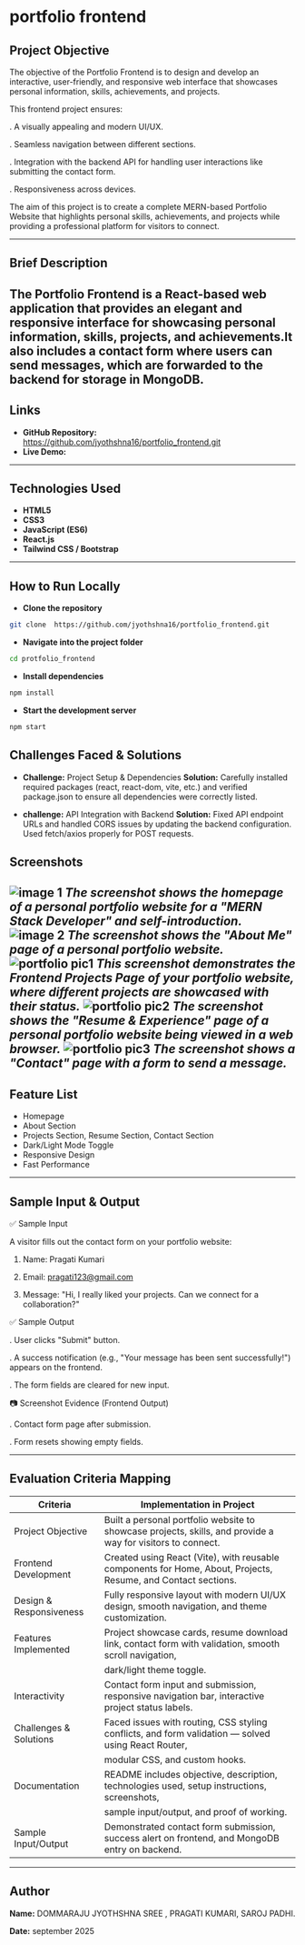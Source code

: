 # portfolio frontend

## Project Objective
The objective of the Portfolio Frontend is to design and develop an interactive, user-friendly, and responsive web interface that showcases personal information, skills, achievements, and projects.

This frontend project ensures:

  . A visually appealing and modern UI/UX.
  
  . Seamless navigation between different sections.
  
  . Integration with the backend API for handling user interactions like submitting the contact form.
  
  . Responsiveness across devices.

  The aim of this project is to create a complete MERN-based Portfolio Website that highlights personal skills, achievements, and projects while providing a professional platform for visitors to connect.

---

## Brief Description
The Portfolio Frontend is a React-based web application that provides an elegant and responsive interface for showcasing personal information, skills, projects, and achievements.It also includes a contact form where users can send messages, which are forwarded to the backend for storage in MongoDB.
---

## Links
- **GitHub Repository:** https://github.com/jyothshna16/portfolio_frontend.git
- **Live Demo:**

---

## Technologies Used
- **HTML5**
- **CSS3**
- **JavaScript (ES6)**
- **React.js**
- **Tailwind CSS / Bootstrap**

---

## How to Run Locally
- **Clone the repository**
```bash
git clone  https://github.com/jyothshna16/portfolio_frontend.git
```
- **Navigate into the project folder**
```bash
cd protfolio_frontend
```
- **Install dependencies**
```bash
npm install
```
- **Start the development server**
```bash
npm start
```

## Challenges Faced & Solutions
- **Challenge:** Project Setup & Dependencies
  **Solution:** Carefully installed required packages (react, react-dom, vite, etc.) and verified package.json to ensure all dependencies were correctly listed.

- **challenge:** API Integration with Backend
   **Solution:** Fixed API endpoint URLs and handled CORS issues by updating the backend configuration. Used fetch/axios properly for POST requests.

## Screenshots

![image 1](https://github.com/user-attachments/assets/90b2001c-0bd2-4f3b-a1af-2af29e9fc892)
*The screenshot shows the homepage of a personal portfolio website for a "MERN Stack Developer" and self-introduction.*
![image 2](https://github.com/user-attachments/assets/518c8727-2742-4a0d-b292-128ffd9b080e)
*The screenshot shows the "About Me" page of a personal portfolio website.*
![portfolio pic1](https://github.com/user-attachments/assets/b3d5c29d-a9bb-4d62-9e1a-aeb1032372b0)
*This screenshot demonstrates the Frontend Projects Page of your portfolio website, where different projects are showcased with their status.*
![portfolio pic2](https://github.com/user-attachments/assets/f166a33b-6ddc-4925-8f6f-a8fc4a075ee2)
*The screenshot shows the "Resume & Experience" page of a personal portfolio website being viewed in a web browser.*
![portfolio pic3](https://github.com/user-attachments/assets/bcc4f800-3ce1-474f-8df5-3187c9d63781)
*The screenshot shows a "Contact" page with a form to send a message.*
---

## Feature List
- Homepage
- About Section
- Projects Section, Resume Section, Contact Section
- Dark/Light Mode Toggle
- Responsive Design
- Fast Performance

---

## Sample Input & Output
✅ Sample Input 

A visitor fills out the contact form on your portfolio website:

 1. Name: Pragati Kumari

 2. Email: pragati123@gmail.com

 3. Message: "Hi, I really liked your projects. Can we connect for a collaboration?"

✅ Sample Output

. User clicks "Submit" button.

. A success notification (e.g., "Your message has been sent successfully!") appears on the frontend.

. The form fields are cleared for new input.

📷 Screenshot Evidence (Frontend Output)

 . Contact form page after submission.

 . Form resets showing empty fields.

---

## Evaluation Criteria Mapping

| Criteria                |                  	              Implementation in Project                                                    |
|---------------------    | --------------------------------------------------------------------------------------------------------------|
| Project Objective       |  Built a personal portfolio website to showcase projects, skills, and provide a way for visitors to connect.  |
| Frontend Development    |  Created using React (Vite), with reusable components for Home, About, Projects, Resume, and Contact sections.|
|Design & Responsiveness  |  Fully responsive layout with modern UI/UX design, smooth navigation, and theme customization.                |
|Features Implemented     |  Project showcase cards, resume download link, contact form with validation, smooth scroll navigation,        |
|                         |     dark/light theme toggle.                                                                                  |
|Interactivity            |  Contact form input and submission, responsive navigation bar, interactive project status labels.             |
|Challenges & Solutions   |  Faced issues with routing, CSS styling conflicts, and form validation — solved using React Router,           |
|                         |       modular CSS, and custom hooks.                                                                          |
|Documentation            |  README includes objective, description, technologies used, setup instructions, screenshots,                  |
|                         |          sample input/output, and proof of working.                                                           |
| Sample Input/Output     |  Demonstrated contact form submission, success alert on frontend, and MongoDB entry on backend.               |

---

## Author

**Name:** DOMMARAJU JYOTHSHNA SREE ,
          PRAGATI KUMARI,
          SAROJ PADHI.

**Date:** september 2025





  
   
